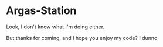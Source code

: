 # Argas-Station

Look, I don't know what I'm doing either.

But thanks for coming, and I hope you enjoy my code? I dunno
